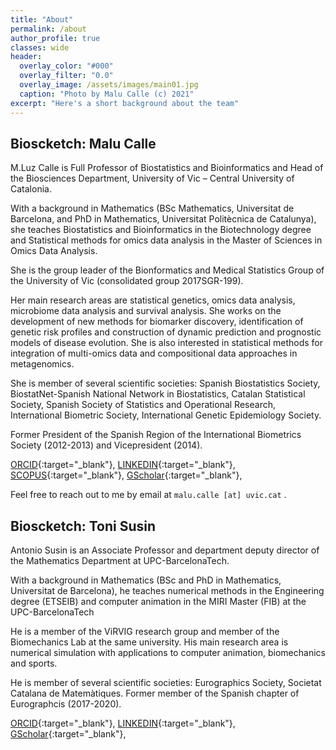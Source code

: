 ```yaml
---
title: "About"
permalink: /about
author_profile: true
classes: wide
header:
  overlay_color: "#000"
  overlay_filter: "0.0"
  overlay_image: /assets/images/main01.jpg
  caption: "Photo by Malu Calle (c) 2021"  
excerpt: "Here's a short background about the team"
---
```



## Bioscketch: Malu Calle

M.Luz Calle is Full Professor of Biostatistics and Bioinformatics and Head of the Biosciences Department, University of Vic – Central University of Catalonia.

With a background in Mathematics (BSc Mathematics, Universitat de Barcelona, and PhD in Mathematics, Universitat Politècnica de Catalunya), she teaches Biostatistics and Bioinformatics in the Biotechnology degree and Statistical methods for omics data analysis in the Master of Sciences in Omics Data Analysis.

She is the group leader of the Bionformatics and Medical Statistics Group of the University of Vic (consolidated group 2017SGR-199).

Her main research areas are statistical genetics, omics data analysis, microbiome data analysis and survival analysis. She works on the development of new methods for biomarker discovery, identification of genetic risk profiles and construction of dynamic prediction and prognostic models of disease evolution. She is also interested in statistical methods for integration of multi-omics data and compositional data approaches in metagenomics.

She is member of several scientific societies: Spanish Biostatistics Society, BiostatNet-Spanish National Network in Biostatistics, Catalan Statistical Society, Spanish Society of Statistics and Operational Research, International Biometric Society, International Genetic Epidemiology Society.

Former President of the Spanish Region of the International Biometrics Society (2012-2013) and Vicepresident (2014).

[ORCID](http://orcid.org/0000-0001-9334-415X){:target="_blank"},
[LINKEDIN](https://www.linkedin.com/pub/m-luz-calle/42/392/932){:target="_blank"},
[SCOPUS](http://www.scopus.com/authid/detail.url?authorId=7003623814){:target="_blank"},
[GScholar](http://scholar.google.se/citations?user=3tLnyBQAAAAJ&amp;hl=en){:target="_blank"},


Feel free to reach out to me by email at `malu.calle [at] uvic.cat` .

## Bioscketch: Toni Susin

Antonio Susin is an Associate Professor and department deputy director of the Mathematics Department at UPC-BarcelonaTech.

With a background in Mathematics (BSc and PhD in Mathematics, Universitat de Barcelona), he teaches numerical methods in the Engineering degree (ETSEIB) and computer animation in the MIRI Master (FIB) at the UPC-BarcelonaTech

He is a member of the ViRVIG research group and member of the Biomechanics Lab at the same university. His main research area is numerical simulation with applications to computer animation, biomechanics and sports.

He is member of several scientific societies: Eurographics Society, Societat Catalana de Matemàtiques. Former member of the Spanish chapter of Eurographcis (2017-2020).

[ORCID](http://orcid.org/0000-0002-0874-2784){:target="_blank"},
[LINKEDIN](https://www.linkedin.com/in/toni-susin-a150b143/){:target="_blank"},
[GScholar](https://scholar.google.com/citations?user=cMgloHgAAAAJ&hl=ca&authuser=1){:target="_blank"},
